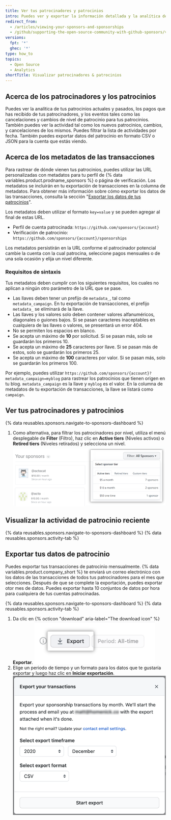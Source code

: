```yaml
---
title: Ver tus patrocinadores y patrocinios
intro: Puedes ver y exportar la información detallada y la analítica de tus patrocinadores y patrocinios.
redirect_from:
  - /articles/viewing-your-sponsors-and-sponsorships
  - /github/supporting-the-open-source-community-with-github-sponsors/viewing-your-sponsors-and-sponsorships
versions:
  fpt: '*'
  ghec: '*'
type: how_to
topics:
  - Open Source
  - Analytics
shortTitle: Visualizar patrocinadores & patrocinios
---
```


## Acerca de los patrocinadores y los patrocinios

Puedes ver la analítica de tus patrocinios actuales y pasados, los pagos que has recibido de tus patrocinadores, y los eventos tales como las cancelaciones y cambios de nivel de patrocinio para tus patrocinios. También puedes ver la actividad tal como los nuevos patrocinios, cambios, y cancelaciones de los mismos. Puedes filtrar la lista de actividades por fecha. También puedes exportar datos del patrocinio en formato CSV o JSON para la cuenta que estás viendo.

## Acerca de los metadatos de las transacciones

Para rastrear de dónde vienen tus patrocinios, puedes utilizar las URL personalizadas con metadatos para tu perfil de {% data variables.product.prodname_sponsors %} o página de verificación. Los metadatos se incluirán en tu exportación de transacciones en la columna de metadatos. Para obtener más información sobre cómo exportar los datos de las transacciones, consulta la sección "[Exportar los datos de tus patrocinios](#exporting-your-sponsorship-data)".

Los metadatos deben utilizar el formato `key=value` y se pueden agregar al final de estas URL.

- Perfil de cuenta patrocinada: `https://github.com/sponsors/{account}`
- Verificación de patrocinio: `https://github.com/sponsors/{account}/sponsorships`

Los metadatos persistirán en la URL conforme el patrocinador potencial cambie la cuenta con la cual patrocina, seleccione pagos mensuales o de una sola ocasión y elija un nivel diferente.

### Requisitos de sintaxis

Tus metadatos deben cumplir con los siguientes requisitos, los cuales no aplican a ningún otro parámetro de la URL que se pase.

- Las llaves deben tener un prefijo de `metadata_`, tal como `metadata_campaign`. En tu exportación de transacciones, el prefijo `metadata_` se eliminará de la llave.
- Las llaves y los valores solo deben contener valores alfanuméricos, diagonales o guiones bajos. Si se pasan caracteres inaceptables en cualquiera de las llaves o valores, se presentará un error 404.
- No se permiten los espacios en blanco.
- Se acepta un máximo de **10** por solicitud. Si se pasan más, solo se guardarán los primeros 10.
- Se acepta un máximo de **25** caracteres por llave. Si se pasan más de estos, solo se guardarán los primeros 25.
- Se acepta un máximo de **100** caracteres por valor. Si se pasan más, solo se guardarán los primeros 100.

Por ejemplo, puedes utilizar `https://github.com/sponsors/{account}?metadata_campaign=myblog` para rastrear los patrocinios que tienen origen en tu blog. `metadata_campaign` es la llave y `myblog` es el valor. En la columna de metadatos de tu exportación de transacciones, la llave se listará como `campaign`.

## Ver tus patrocinadores y patrocinios

{% data reusables.sponsors.navigate-to-sponsors-dashboard %}
1. Como alternativa, para filtrar los patrocinadores por nivel, utiliza el menú desplegable de **Filter** (Filtro), haz clic en **Active tiers** (Niveles activos) o **Retired tiers** (Niveles retirados) y selecciona un nivel. ![Menú desplegable para filtrar por nivel](/assets/images/help/sponsors/filter-drop-down.png)

## Visualizar la actividad de patrocinio reciente

{% data reusables.sponsors.navigate-to-sponsors-dashboard %}
{% data reusables.sponsors.activity-tab %}

## Exportar tus datos de patrocinio

Puedes exportar tus transacciones de patrocinio mensualmente. {% data variables.product.company_short %} te enviará un correo electrónico con los datos de las transacciones de todos tus patrocinadores para el mes que selecciones. Después de que se complete la exportación, puedes exportar otor mes de datos. Puedes exportar hasta 10 conjuntos de datos por hora para cualquiera de tus cuentas patrocinadas.

{% data reusables.sponsors.navigate-to-sponsors-dashboard %}
{% data reusables.sponsors.activity-tab %}
1. Da clic en {% octicon "download" aria-label="The download icon" %} **Exportar**. ![Botón de exportar](/assets/images/help/sponsors/export-all.png)
1. Elige un periodo de tiempo y un formato para los datos que te gustaría exportar y luego haz clic en **Iniciar exportación**. ![Opciones para exportar datos](/assets/images/help/sponsors/export-your-sponsors.png)
